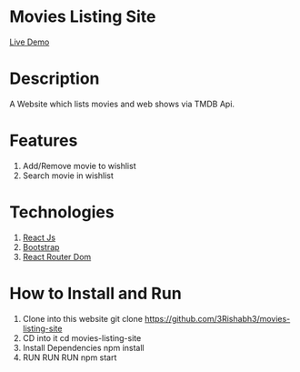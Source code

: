 # Movies Listing Site

[Live Demo](https://movieslistingsite.netlify.app/)

# Description
A Website which lists movies and web shows via TMDB Api.

# Features
1. Add/Remove movie to wishlist 
2. Search movie in wishlist

# Technologies
1. [React Js](https://reactjs.org/)
2. [Bootstrap](https://getbootstrap.com/)
3. [React Router Dom](https://www.npmjs.com/package/react-router-dom)

# How to Install and Run
1. Clone into this website git clone https://github.com/3Rishabh3/movies-listing-site
2. CD into it cd movies-listing-site
3. Install Dependencies npm install
4. RUN RUN RUN npm start
